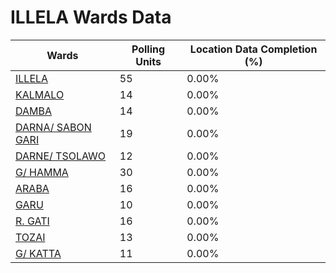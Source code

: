 
# ILLELA Wards Data

| Wards | Polling Units | Location Data Completion (%) |
| ---- | ----- | ------- |
| [ILLELA](./wards/18986-illela) | 55 | 0.00% |
| [KALMALO](./wards/18987-kalmalo) | 14 | 0.00% |
| [DAMBA](./wards/18988-damba) | 14 | 0.00% |
| [DARNA/ SABON GARI](./wards/18989-darna/-sabon-gari) | 19 | 0.00% |
| [DARNE/ TSOLAWO](./wards/18990-darne/-tsolawo) | 12 | 0.00% |
| [G/ HAMMA](./wards/18991-g/-hamma) | 30 | 0.00% |
| [ARABA](./wards/18992-araba) | 16 | 0.00% |
| [GARU](./wards/18993-garu) | 10 | 0.00% |
| [R. GATI](./wards/18994-r-gati) | 16 | 0.00% |
| [TOZAI](./wards/18995-tozai) | 13 | 0.00% |
| [G/ KATTA](./wards/18996-g/-katta) | 11 | 0.00% |




